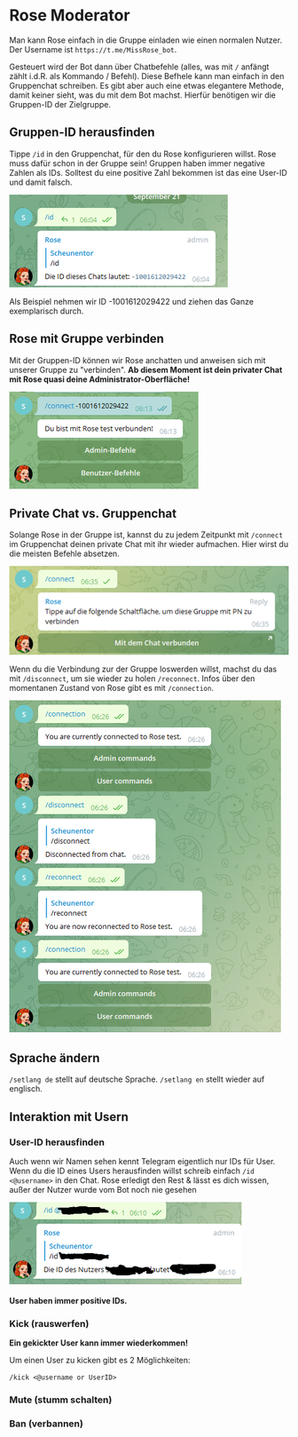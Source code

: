 # Rose Moderator

Man kann Rose einfach in die Gruppe einladen wie einen normalen Nutzer. Der Username ist `https://t.me/MissRose_bot`.

Gesteuert wird der Bot dann über Chatbefehle (alles, was mit `/` anfängt zählt i.d.R. als Kommando / Befehl). Diese Befhele kann man einfach in den Gruppenchat schreiben. Es gibt aber auch eine etwas elegantere Methode, damit keiner sieht, was du mit dem Bot machst. Hierfür benötigen wir die Gruppen-ID der Zielgruppe.

## Gruppen-ID herausfinden

Tippe `/id` in den Gruppenchat, für den du Rose konfigurieren willst. Rose muss dafür schon in der Gruppe sein! Gruppen haben immer negative Zahlen als IDs. Solltest du eine positive Zahl bekommen ist das eine User-ID und damit falsch.

![Group](group-id.PNG)

Als Beispiel nehmen wir ID -1001612029422 und ziehen das Ganze exemplarisch durch.

## Rose mit Gruppe verbinden

Mit der Gruppen-ID können wir Rose anchatten und anweisen sich mit unserer Gruppe zu "verbinden". **Ab diesem Moment ist dein privater Chat mit Rose quasi deine Administrator-Oberfläche!**


![Connect](connect-with-id.png)

## Private Chat vs. Gruppenchat

Solange Rose in der Gruppe ist, kannst du zu jedem Zeitpunkt mit `/connect` im Gruppenchat deinen private Chat mit ihr wieder aufmachen. Hier wirst du die meisten Befehle absetzen.

![Connect2](connect-pm.PNG)

Wenn du die Verbindung zur der Gruppe loswerden willst, machst du das mit `/disconnect`, um sie wieder zu holen `/reconnect`. Infos über den momentanen Zustand von Rose gibt es mit `/connection`.

![Lebenszyklus](lifecycle.PNG)


## Sprache ändern

`/setlang de` stellt auf deutsche Sprache. `/setlang en` stellt wieder auf englisch.

## Interaktion mit Usern

### User-ID herausfinden

Auch wenn wir Namen sehen kennt Telegram eigentlich nur IDs für User. Wenn du die ID eines Users herausfinden willst schreib einfach `/id <@username>` in den Chat. Rose erledigt den Rest & lässt es dich wissen, außer der Nutzer wurde vom Bot noch nie gesehen

![User](user-id-ano.PNG)

**User haben immer positive IDs.**

### Kick (rauswerfen)

**Ein gekickter User kann immer wiederkommen!**

Um einen User zu kicken gibt es 2 Möglichkeiten:

```
/kick <@username or UserID>
```
### Mute (stumm schalten)
### Ban (verbannen)

